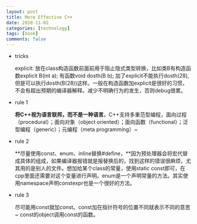 ```yaml
---
layout: post
title: More Effective C++
date: 2020-11-02
categories: [technology]
tags: [book]
comments: false
---
```




- tricks

  explicit: 放在class构造函数前面前用于阻止隐式类型转换，比如类B有构造函数explicit B(int a); 有函数void dosth(B b); 加了explicit不能执行dosth(28),但是可以执行dosth(B(28))这样。一般在构造函数加explicit是很好的习惯，不会有超出预期的编译器解释。减少不明确行为的发生，否则debug很累。

- rule 1

  **将C++视为语言联邦，而不是一种语言**。C++支持多重范型编程，面向过程（procedural）；面向对象（object oriented）；面向函数（functional）；泛型编程（generic）；元编程（meta programming）~ 

- rule 2

  **尽量使用const、enum、inline替换#define，**因为预处理器会将宏代替成具体的组成，如果编译器报错就是报替换后的，找到这样的错误很麻烦，尤其用的是别人的文件。想加给某个class的常量，使用static const即可，在cpp里面还需要对这个变量进行声明。enum是一个声明常量的方法。其实使用namespace声明constexpr也是一个很好的方法。

- rule 3

  尽可能用const就加const。const加在指针符号的位置不同就表示不同的意思~ const的object调用const的函数。